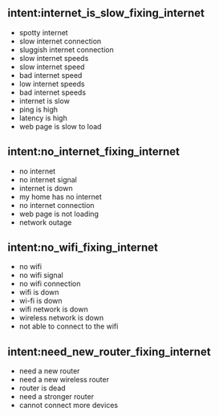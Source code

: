 ## intent:internet_is_slow_fixing_internet <!-- The user is stating that their internet is slow. -->
- spotty internet
- slow internet connection
- sluggish internet connection
- slow internet speeds
- slow internet speed
- bad internet speed
- low internet speeds
- bad internet speeds
- internet is slow
- ping is high
- latency is high
- web page is slow to load

## intent:no_internet_fixing_internet <!-- The user is stating that they have no internet. -->
- no internet
- no internet signal
- internet is down
- my home has no internet
- no internet connection
- web page is not loading
- network outage

## intent:no_wifi_fixing_internet <!-- The user is stating that they have no wifi connection. -->
- no wifi
- no wifi signal
- no wifi connection
- wifi is down
- wi-fi is down
- wifi network is down
- wireless network is down
- not able to connect to the wifi

## intent:need_new_router_fixing_internet <!-- The user is stating that they need a new router. -->
- need a new router
- need a new wireless router
- router is dead
- need a stronger router
- cannot connect more devices
